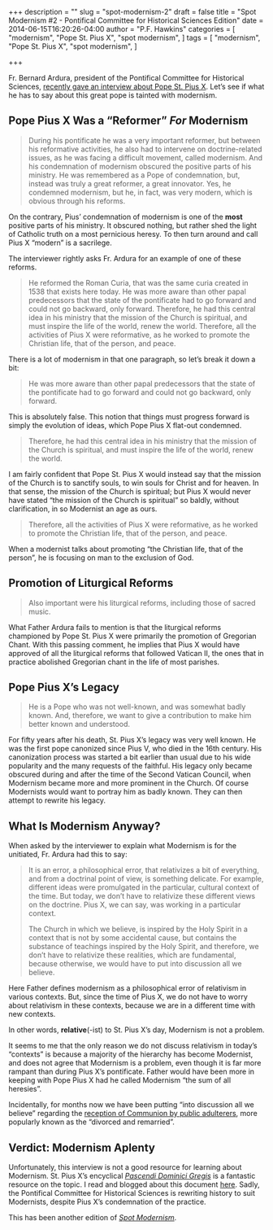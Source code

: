 +++
description = ""
slug = "spot-modernism-2"
draft = false
title = "Spot Modernism #2 - Pontifical Committee for Historical Sciences Edition"
date = 2014-06-15T16:20:26-04:00
author = "P.F. Hawkins"
categories = [
  "modernism",
  "Pope St. Pius X",
  "spot modernism",
]
tags = [
  "modernism",
  "Pope St. Pius X",
  "spot modernism",
]

+++

Fr. Bernard Ardura, president of the Pontifical Committee for Historical Sciences, [recently gave an interview about Pope St. Pius X](http://www.zenit.org/en/articles/pius-x-is-misunderstood-says-leader-of-pontifical-committee-for-historical-sciences). Let’s see if what he has to say about this great pope is tainted with modernism.

## Pope Pius X Was a “Reformer” *For* Modernism

> During his pontificate he was a very important reformer, but between his reformative activities, he also had to intervene on doctrine-related issues, as he was facing a difficult movement, called modernism. And his condemnation of modernism obscured the positive parts of his ministry. He was remembered as a Pope of condemnation, but, instead was truly a great reformer, a great innovator. Yes, he condemned modernism, but he, in fact, was very modern, which is obvious through his reforms.

On the contrary, Pius’ condemnation of modernism is one of the **most** positive parts of his ministry. It obscured nothing, but rather shed the light of Catholic truth on a most pernicious heresy. To then turn around and call Pius X “modern” is a sacrilege. 

The interviewer rightly asks Fr. Ardura for an example of one of these reforms.

> He reformed the Roman Curia, that was the same curia created in 1538 that exists here today. He was more aware than other papal predecessors that the state of the pontificate had to go forward and could not go backward, only forward. Therefore, he had this central idea in his ministry that the mission of the Church is spiritual, and must inspire the life of the world, renew the world. Therefore, all the activities of Pius X were reformative, as he worked to promote the Christian life, that of the person, and peace.

There is a lot of modernism in that one paragraph, so let’s break it down a bit:

> He was more aware than other papal predecessors that the state of the pontificate had to go forward and could not go backward, only forward.

This is absolutely false. This notion that things must progress forward is simply the evolution of ideas, which Pope Pius X flat-out condemned.

> Therefore, he had this central idea in his ministry that the mission of the Church is spiritual, and must inspire the life of the world, renew the world.

I am fairly confident that Pope St. Pius X would instead say that the mission of the Church is to sanctify souls, to win souls for Christ and for heaven. In that sense, the mission of the Church is spiritual; but Pius X would never have stated “the mission of the Church is spiritual” so baldly, without clarification, in so Modernist an age as ours.

> Therefore, all the activities of Pius X were reformative, as he worked to promote the Christian life, that of the person, and peace.

When a modernist talks about promoting “the Christian life, that of the person”, he is focusing on man to the exclusion of God.

## Promotion of Liturgical Reforms

> Also important were his liturgical reforms, including those of sacred music.

What Father Ardura fails to mention is that the liturgical reforms championed by Pope St. Pius X were primarily the promotion of Gregorian Chant. With this  passing comment, he implies that Pius X would have approved of all the liturgical reforms that followed Vatican II, the ones that in practice abolished Gregorian chant in the life of most parishes. 

## Pope Pius X’s Legacy

> He is a Pope who was not well-known, and was somewhat badly known. And, therefore, we want to give a contribution to make him better known and understood.

For fifty years after his death, St. Pius X’s legacy was very well known. He was the first pope canonized since Pius V, who died in the 16th century. His canonization process was started a bit earlier than usual due to his wide popularity and the many requests of the faithful. His legacy only became obscured during and after the time of the Second Vatican Council, when Modernism became more and more prominent in the Church. Of course Modernists would want to portray him as badly known. They can then attempt to rewrite his legacy.

## What Is Modernism Anyway?

When asked by the interviewer to explain what Modernism is for the unitiated, Fr. Ardura had this to say:

> It is an error, a philosophical error, that relativizes a bit of everything, and from a doctrinal point of view, is something delicate. For example, different ideas were promulgated in the particular, cultural context of the time. But today, we don’t have to relativize these different views on the doctrine. Pius X, we can say, was working in a particular context.
>
> The Church in which we believe, is inspired by the Holy Spirit in a context that is not by some accidental cause, but contains the substance of teachings inspired by the Holy Spirit, and therefore, we don’t have to relativize these realities, which are fundamental, because otherwise, we would have to put into discussion all we believe.

Here Father defines modernism as a philosophical error of relativism in various contexts. But, since the time of Pius X, we do not have to worry about relativism in these contexts, because we are in a different time with new contexts. 

In other words, **relative**(-ist) to St. Pius X’s day, Modernism is not a problem. 

It seems to me that the only reason we do not discuss relativism in today’s “contexts” is because a majority of the hierarchy has become Modernist, and does not agree that Modernism is a problem, even though it is far more rampant than during Pius X’s pontificate. Father would have been more in keeping with Pope Pius X had he called Modernism “the sum of all heresies”.

Incidentally, for months now we have been putting “into discussion all we believe” regarding the [reception of Communion by public adulterers](http://theoldevangelization.com/there-is-no-such-thing-as-%E2%80%9Cremarriage%E2%80%9D-after-divorce/), more popularly known as the “divorced and remarried”.

## Verdict: Modernism Aplenty

Unfortunately, this interview is not a good resource for learning about Modernism. St. Pius X’s encyclical *[Pascendi Dominici Gregis](http://www.papalencyclicals.net/Pius10/p10pasce.htm)* is a fantastic resource on the topic. I read and blogged about this document [here](http://theoldevangelization.com/pascendi-series/). Sadly, the Pontifical Committee for Historical Sciences is rewriting history to suit Modernists, despite  Pius X’s condemnation of the practice.

This has been another edition of *[Spot Modernism](http://theoldevangelization.com/tag/spot-modernism/)*.


